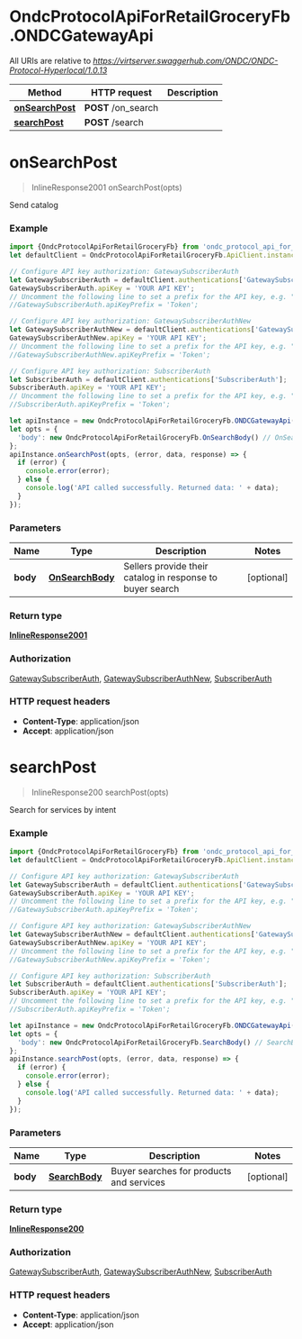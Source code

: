 # OndcProtocolApiForRetailGroceryFb.ONDCGatewayApi

All URIs are relative to *https://virtserver.swaggerhub.com/ONDC/ONDC-Protocol-Hyperlocal/1.0.13*

Method | HTTP request | Description
------------- | ------------- | -------------
[**onSearchPost**](ONDCGatewayApi.md#onSearchPost) | **POST** /on_search | 
[**searchPost**](ONDCGatewayApi.md#searchPost) | **POST** /search | 

<a name="onSearchPost"></a>
# **onSearchPost**
> InlineResponse2001 onSearchPost(opts)



Send catalog

### Example
```javascript
import {OndcProtocolApiForRetailGroceryFb} from 'ondc_protocol_api_for_retail__grocery_fb';
let defaultClient = OndcProtocolApiForRetailGroceryFb.ApiClient.instance;

// Configure API key authorization: GatewaySubscriberAuth
let GatewaySubscriberAuth = defaultClient.authentications['GatewaySubscriberAuth'];
GatewaySubscriberAuth.apiKey = 'YOUR API KEY';
// Uncomment the following line to set a prefix for the API key, e.g. "Token" (defaults to null)
//GatewaySubscriberAuth.apiKeyPrefix = 'Token';

// Configure API key authorization: GatewaySubscriberAuthNew
let GatewaySubscriberAuthNew = defaultClient.authentications['GatewaySubscriberAuthNew'];
GatewaySubscriberAuthNew.apiKey = 'YOUR API KEY';
// Uncomment the following line to set a prefix for the API key, e.g. "Token" (defaults to null)
//GatewaySubscriberAuthNew.apiKeyPrefix = 'Token';

// Configure API key authorization: SubscriberAuth
let SubscriberAuth = defaultClient.authentications['SubscriberAuth'];
SubscriberAuth.apiKey = 'YOUR API KEY';
// Uncomment the following line to set a prefix for the API key, e.g. "Token" (defaults to null)
//SubscriberAuth.apiKeyPrefix = 'Token';

let apiInstance = new OndcProtocolApiForRetailGroceryFb.ONDCGatewayApi();
let opts = { 
  'body': new OndcProtocolApiForRetailGroceryFb.OnSearchBody() // OnSearchBody | Sellers provide their catalog in response to buyer search
};
apiInstance.onSearchPost(opts, (error, data, response) => {
  if (error) {
    console.error(error);
  } else {
    console.log('API called successfully. Returned data: ' + data);
  }
});
```

### Parameters

Name | Type | Description  | Notes
------------- | ------------- | ------------- | -------------
 **body** | [**OnSearchBody**](OnSearchBody.md)| Sellers provide their catalog in response to buyer search | [optional] 

### Return type

[**InlineResponse2001**](InlineResponse2001.md)

### Authorization

[GatewaySubscriberAuth](../README.md#GatewaySubscriberAuth), [GatewaySubscriberAuthNew](../README.md#GatewaySubscriberAuthNew), [SubscriberAuth](../README.md#SubscriberAuth)

### HTTP request headers

 - **Content-Type**: application/json
 - **Accept**: application/json

<a name="searchPost"></a>
# **searchPost**
> InlineResponse200 searchPost(opts)



Search for services by intent

### Example
```javascript
import {OndcProtocolApiForRetailGroceryFb} from 'ondc_protocol_api_for_retail__grocery_fb';
let defaultClient = OndcProtocolApiForRetailGroceryFb.ApiClient.instance;

// Configure API key authorization: GatewaySubscriberAuth
let GatewaySubscriberAuth = defaultClient.authentications['GatewaySubscriberAuth'];
GatewaySubscriberAuth.apiKey = 'YOUR API KEY';
// Uncomment the following line to set a prefix for the API key, e.g. "Token" (defaults to null)
//GatewaySubscriberAuth.apiKeyPrefix = 'Token';

// Configure API key authorization: GatewaySubscriberAuthNew
let GatewaySubscriberAuthNew = defaultClient.authentications['GatewaySubscriberAuthNew'];
GatewaySubscriberAuthNew.apiKey = 'YOUR API KEY';
// Uncomment the following line to set a prefix for the API key, e.g. "Token" (defaults to null)
//GatewaySubscriberAuthNew.apiKeyPrefix = 'Token';

// Configure API key authorization: SubscriberAuth
let SubscriberAuth = defaultClient.authentications['SubscriberAuth'];
SubscriberAuth.apiKey = 'YOUR API KEY';
// Uncomment the following line to set a prefix for the API key, e.g. "Token" (defaults to null)
//SubscriberAuth.apiKeyPrefix = 'Token';

let apiInstance = new OndcProtocolApiForRetailGroceryFb.ONDCGatewayApi();
let opts = { 
  'body': new OndcProtocolApiForRetailGroceryFb.SearchBody() // SearchBody | Buyer searches for products and services
};
apiInstance.searchPost(opts, (error, data, response) => {
  if (error) {
    console.error(error);
  } else {
    console.log('API called successfully. Returned data: ' + data);
  }
});
```

### Parameters

Name | Type | Description  | Notes
------------- | ------------- | ------------- | -------------
 **body** | [**SearchBody**](SearchBody.md)| Buyer searches for products and services | [optional] 

### Return type

[**InlineResponse200**](InlineResponse200.md)

### Authorization

[GatewaySubscriberAuth](../README.md#GatewaySubscriberAuth), [GatewaySubscriberAuthNew](../README.md#GatewaySubscriberAuthNew), [SubscriberAuth](../README.md#SubscriberAuth)

### HTTP request headers

 - **Content-Type**: application/json
 - **Accept**: application/json

